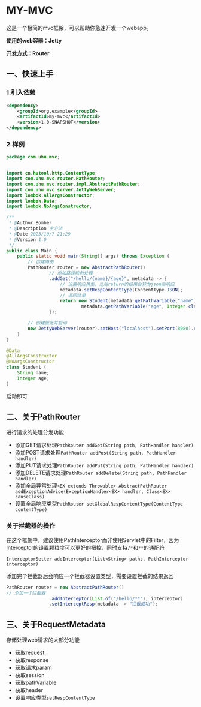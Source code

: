 # MY-MVC

这是一个极简的mvc框架，可以帮助你急速开发一个webapp。

**使用的web容器：Jetty**

**开发方式：Router**

## 一、快速上手

### 1.引入依赖

```xml
<dependency>
    <groupId>org.example</groupId>
    <artifactId>my-mvc</artifactId>
    <version>1.0-SNAPSHOT</version>
</dependency>
```

### 2.样例

```java
package com.uhu.mvc;


import cn.hutool.http.ContentType;
import com.uhu.mvc.router.PathRouter;
import com.uhu.mvc.router.impl.AbstractPathRouter;
import com.uhu.mvc.server.JettyWebServer;
import lombok.AllArgsConstructor;
import lombok.Data;
import lombok.NoArgsConstructor;

/**
 * @Author Bomber
 * @Description 主方法
 * @Date 2023/10/7 21:29
 * @Version 1.0
 */
public class Main {
    public static void main(String[] args) throws Exception {
        // 创建路由
        PathRouter router = new AbstractPathRouter()
                // 添加路径映射处理
                .addGet("/hello/{name}/{age}", metadata -> {
                    // 设置响应类型，之后return的结果会转为json后响应
                    metadata.setRespContentType(ContentType.JSON);
                    // 返回结果
                    return new Student(metadata.getPathVariable("name"),
                            metadata.getPathVariable("age", Integer.class));
                });

        // 创建服务并启动
        new JettyWebServer(router).setHost("localhost").setPort(8080).run();
    }
}

@Data
@AllArgsConstructor
@NoArgsConstructor
class Student {
    String name;
    Integer age;
}

```

启动即可

## 二、关于PathRouter

进行请求的处理分发功能

- 添加GET请求处理`PathRouter addGet(String path, PathHandler handler)`
- 添加POST请求处理`PathRouter addPost(String path, PathHandler handler)`
- 添加PUT请求处理`PathRouter addPut(String path, PathHandler handler)`
- 添加DELETE请求处理`PathRouter addDelete(String path, PathHandler handler)`
- 添加全局异常处理`<EX extends Throwable> AbstractPathRouter addExceptionAdvice(ExceptionHandler<EX> handler, Class<EX> causeClass)`
- 设置全局响应类型`PathRouter setGlobalRespContentType(ContentType contentType)`

### 关于拦截器的操作

在这个框架中，建议使用PathInterceptor而非使用Servlet中的Filter，因为Interceptor的设置颗粒度可以更好的把控，同时支持`/*`和`**`的通配符

`InterceptorSetter addInterceptor(List<String> paths, PathInterceptor interceptor)`

添加完毕拦截器后会响应一个拦截器设置类型，需要设置拦截的结果返回

```java
PathRouter router = new AbstractPathRouter()
// 添加一个拦截器
                .addInterceptor(List.of("/hello/**"), interceptor)
                .setInterceptResp(metadata -> "拦截成功");
```

## 三、关于RequestMetadata

存储处理web请求的大部分功能

- 获取request
- 获取response
- 获取请求param
- 获取session
- 获取pathVariable
- 获取header
- 设置响应类型`setRespContentType`
